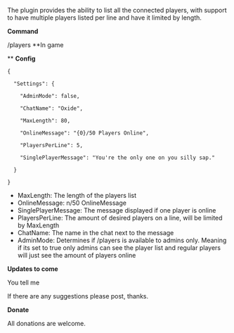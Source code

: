 The plugin provides the ability to list all the connected players, with support to have multiple players listed per line and have it limited by length.

**Command**

/players
**In game

**
**Config**

````
{

  "Settings": {

    "AdminMode": false,

    "ChatName": "Oxide",

    "MaxLength": 80,

    "OnlineMessage": "{0}/50 Players Online",

    "PlayersPerLine": 5,

    "SinglePlayerMessage": "You're the only one on you silly sap."

  }

}
````



* MaxLength: The length of the players list
* OnlineMessage: n/50 OnlineMessage
* SinglePlayerMessage: The message displayed if one player is online
* PlayersPerLine: The amount of desired players on a line, will be limited by MaxLength
* ChatName: The name in the chat next to the message
* AdminMode: Determines if /players is available to admins only. Meaning if its set to true only admins can see the player list and regular players will just see the amount of players online



**Updates to come**

You tell me


If there are any suggestions please post, thanks.

**Donate**

All donations are welcome.